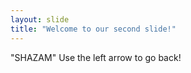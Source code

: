 ```yaml
---
layout: slide
title: "Welcome to our second slide!"
---
```

"SHAZAM"
Use the left arrow to go back!
